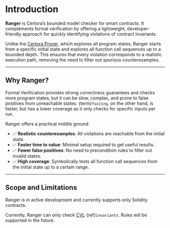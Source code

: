 # Introduction

**Ranger** is Certora’s bounded model checker for smart contracts. It complements formal verification by offering a lightweight, developer-friendly approach for quickly identifying violations of contract invariants.

Unlike the [Certora Prover](/docs/user-guide/index), which explores all program states, Ranger starts from a specific initial state and explores all function call sequences up to a bounded depth. This ensures that every violation corresponds to a realistic execution path, removing the need to filter out spurious counterexamples.

---

## Why Ranger?

Formal Verification provides strong correctness guarantees and checks more program states, but it can be slow, complex, and prone to false positives from unreachable states. {term}`fuzzing`, on the other hand, is faster, but has a lower coverage as it only checks for specific inputs per run.

Ranger offers a practical middle ground:

- ✅ **Realistic counterexamples**: All violations are reachable from the initial state.
- ✅ **Faster time to value**: Minimal setup required to get useful results.
- ✅ **Fewer false positives**: No need to precondition rules to filter out invalid states.
- ✅ **High coverage**: Symbolically tests all function call sequences from the initial state up to a certain range.

---

## Scope and Limitations

Ranger is in active development and currently supports only Solidity contracts.

Currently, Ranger can only check [CVL](cvl-language.md) {ref}`invariants`. Rules will be supported in the future.
